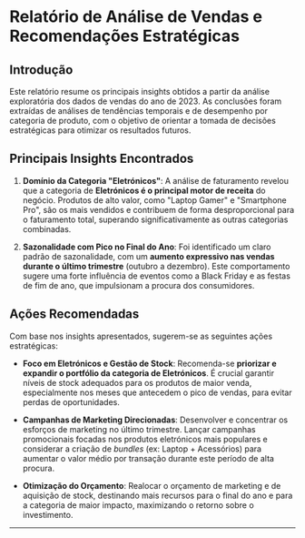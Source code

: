 # Relatório de Análise de Vendas e Recomendações Estratégicas

## Introdução

Este relatório resume os principais insights obtidos a partir da análise exploratória dos dados de vendas do ano de 2023. As conclusões foram extraídas de análises de tendências temporais e de desempenho por categoria de produto, com o objetivo de orientar a tomada de decisões estratégicas para otimizar os resultados futuros.

## Principais Insights Encontrados

1.  **Domínio da Categoria "Eletrónicos"**: A análise de faturamento revelou que a categoria de **Eletrónicos é o principal motor de receita** do negócio. Produtos de alto valor, como "Laptop Gamer" e "Smartphone Pro", são os mais vendidos e contribuem de forma desproporcional para o faturamento total, superando significativamente as outras categorias combinadas.

2.  **Sazonalidade com Pico no Final do Ano**: Foi identificado um claro padrão de sazonalidade, com um **aumento expressivo nas vendas durante o último trimestre** (outubro a dezembro). Este comportamento sugere uma forte influência de eventos como a Black Friday e as festas de fim de ano, que impulsionam a procura dos consumidores.

## Ações Recomendadas

Com base nos insights apresentados, sugerem-se as seguintes ações estratégicas:

* **Foco em Eletrónicos e Gestão de Stock**: Recomenda-se **priorizar e expandir o portfólio da categoria de Eletrónicos**. É crucial garantir níveis de stock adequados para os produtos de maior venda, especialmente nos meses que antecedem o pico de vendas, para evitar perdas de oportunidades.

* **Campanhas de Marketing Direcionadas**: Desenvolver e concentrar os esforços de marketing no último trimestre. Lançar campanhas promocionais focadas nos produtos eletrónicos mais populares e considerar a criação de *bundles* (ex: Laptop + Acessórios) para aumentar o valor médio por transação durante este período de alta procura.

* **Otimização do Orçamento**: Realocar o orçamento de marketing e de aquisição de stock, destinando mais recursos para o final do ano e para a categoria de maior impacto, maximizando o retorno sobre o investimento.

---
